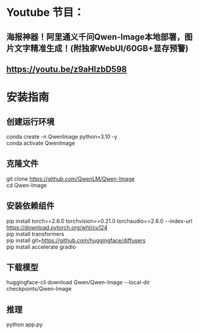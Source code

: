 # Youtube 节目：
## 海报神器！阿里通义千问Qwen-Image本地部署，图片文字精准生成！(附独家WebUI/60GB+显存预警)
## https://youtu.be/z9aHlzbD598

# 安装指南
## 创建运行环境
conda create -n QwenImage python=3.10 -y  
conda activate QwenImage  

## 克隆文件
git clone https://github.com/QwenLM/Qwen-Image  
cd Qwen-Image  

## 安装依赖组件
pip install torch==2.6.0 torchvision==0.21.0 torchaudio==2.6.0 --index-url https://download.pytorch.org/whl/cu124  
pip install transformers  
pip install git+https://github.com/huggingface/diffusers  
pip install accelerate gradio  

## 下载模型
huggingface-cli download Qwen/Qwen-Image --local-dir checkpoints/Qwen-Image  

## 推理
python app.py  



  












 
















